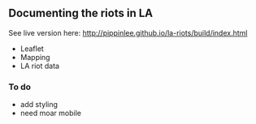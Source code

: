 ## Documenting the riots in LA

See live version here: http://pippinlee.github.io/la-riots/build/index.html

* Leaflet
* Mapping
* LA riot data


### To do
* add styling
* need moar mobile